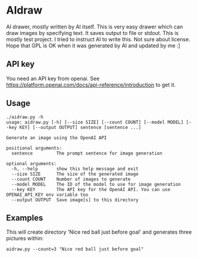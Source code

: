 # AIdraw
AI drawer, mostly written by AI itself.
This is very easy drawer which can draw images by specifying text. It saves output to file or stdout.
This is mostly test project. I tried to instruct AI to write this. Not sure about license. Hope that GPL is OK when it was generated by AI and updated by me :]

## API key
You need an API key from openai. See https://platform.openai.com/docs/api-reference/introduction to get it.

## Usage

```
./aidraw.py -h
usage: aidraw.py [-h] [--size SIZE] [--count COUNT] [--model MODEL] [--key KEY] [--output OUTPUT] sentence [sentence ...]

Generate an image using the OpenAI API

positional arguments:
  sentence         The prompt sentence for image generation

optional arguments:
  -h, --help       show this help message and exit
  --size SIZE      The size of the generated image
  --count COUNT    Number of images to generate
  --model MODEL    The ID of the model to use for image generation
  --key KEY        The API key for the OpenAI API. You can use OPENAI_API_KEY env variable too
  --output OUTPUT  Save image[s] to this directory
```

## Examples

This will create directory 'Nice red ball just before goal' and generates three pictures within:
```
aidraw.py --count=3 "Nice red ball just before goal"
```





